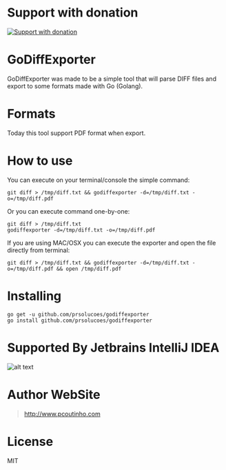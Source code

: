 # Support with donation
[![Support with donation](http://donation.pcoutinho.com/images/donate-button.png)](http://donation.pcoutinho.com/)

# GoDiffExporter

GoDiffExporter was made to be a simple tool that will parse DIFF files and export to some formats made with Go (Golang).

# Formats

Today this tool support PDF format when export.

# How to use

You can execute on your terminal/console the simple command:

```
git diff > /tmp/diff.txt && godiffexporter -d=/tmp/diff.txt -o=/tmp/diff.pdf
```

Or you can execute command one-by-one:

```
git diff > /tmp/diff.txt
godiffexporter -d=/tmp/diff.txt -o=/tmp/diff.pdf
```

If you are using MAC/OSX you can execute the exporter and open the file directly from terminal:

```
git diff > /tmp/diff.txt && godiffexporter -d=/tmp/diff.txt -o=/tmp/diff.pdf && open /tmp/diff.pdf
```


# Installing

```
go get -u github.com/prsolucoes/godiffexporter
go install github.com/prsolucoes/godiffexporter
```

# Supported By Jetbrains IntelliJ IDEA

![alt text](https://github.com/prsolucoes/goci/raw/master/extras/jetbrains/logo.png "Supported By Jetbrains IntelliJ IDEA")

# Author WebSite

> http://www.pcoutinho.com

# License

MIT